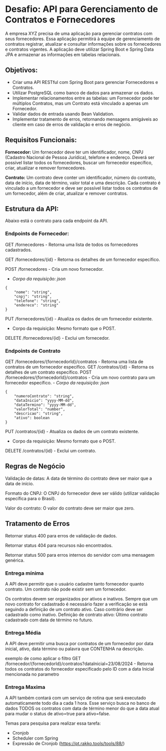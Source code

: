 # Desafio: API para Gerenciamento de Contratos e Fornecedores
A empresa XYZ precisa de uma aplicação para gerenciar contratos com seus fornecedores. Essa aplicação permitirá à equipe de gerenciamento de contratos registrar, atualizar e consultar informações sobre os fornecedores e contratos vigentes. A aplicação deve utilizar Spring Boot e Spring Data JPA e armazenar as informações em tabelas relacionais.


## Objetivos:
-   Criar uma API RESTful com Spring Boot para gerenciar Fornecedores e Contratos.
-   Utilizar PostgreSQL como banco de dados para armazenar os dados. 
- Implementar relacionamentos entre as tabelas: um Fornecedor pode ter múltiplos Contratos, mas um Contrato está vinculado a apenas um Fornecedor. 
- Validar dados de entrada usando Bean Validation. 
- Implementar tratamento de erros, retornando mensagens amigáveis ao cliente em caso de erros de validação e erros de negócio.


## Requisitos Funcionais:
**Fornecedor:**
Um fornecedor deve ter um identificador, nome, CNPJ (Cadastro Nacional de Pessoa Jurídica), telefone e endereço.
Deverá ser possível listar todos os fornecedores, buscar um fornecedor específico, criar, atualizar e remover fornecedores.

**Contrato:**
Um contrato deve conter um identificador, número do contrato, data de início, data de término, valor total e uma descrição.
Cada contrato é vinculado a um fornecedor e deve ser possível listar todos os contratos de um fornecedor, além de criar, atualizar e remover contratos.


## Estrutura da API:
Abaixo está o contrato para cada endpoint da API.


### Endpoints de Fornecedor:

GET /fornecedores - Retorna uma lista de todos os fornecedores cadastrados. 

GET /fornecedores/{id} - Retorna os detalhes de um fornecedor específico. 

POST /fornecedores - Cria um novo fornecedor.

- *Corpo da requisição:*
*json*
```
{
    "nome": "string",
    "cnpj": "string",
    "telefone": "string",
    "endereco": "string"
}
```
PUT /fornecedores/{id} - Atualiza os dados de um fornecedor existente.

- Corpo da requisição: Mesmo formato que o POST.

DELETE /fornecedores/{id} - Exclui um fornecedor.

### Endpoints de Contrato
GET /fornecedores/{fornecedorId}/contratos - Retorna uma lista de contratos de um fornecedor específico.
GET /contratos/{id} - Retorna os detalhes de um contrato específico.
POST /fornecedores/{fornecedorId}/contratos - Cria um novo contrato para um fornecedor específico.
*- Corpo da requisição:*
*json*

```
{
    "numeroContrato": "string",
    "dataInicio": "yyyy-MM-dd",
    "dataTermino": "yyyy-MM-dd",
    "valorTotal": "number",
    "descricao": "string",
    "ativo": boolean
}
```
PUT /contratos/{id} - Atualiza os dados de um contrato existente.
- Corpo da requisição: Mesmo formato que o POST.

DELETE /contratos/{id} - Exclui um contrato.


## Regras de Negócio
Validação de datas: A data de término do contrato deve ser maior que a data de início.

Formato do CNPJ: O CNPJ do fornecedor deve ser válido (utilizar validação específica para o Brasil).

Valor do contrato: O valor do contrato deve ser maior que zero.


## Tratamento de Erros

Retornar status 400 para erros de validação de dados.

Retornar status 404 para recursos não encontrados.

Retornar status 500 para erros internos do servidor com uma mensagem genérica.


### Entrega mínima
A API deve permitir que o usuário cadastre tanto fornecedor quanto contrato. Um contrato não pode existir sem um fornecedor.

Os contratos devem ser organizados por ativos e inativos. Sempre que um novo contrato for cadastrado é necessário fazer a verificação se está seguindo a definição de um contrato ativo. Caso contrário deve ser cadastrado como inativo.
Definição de contrato ativo: Último contrato cadastrado com data de término no futuro.   

### Entrega Média
A API deve permitir uma busca por contratos de um fornecedor por data inicial, ativo, data término ou palavra que CONTENHA na descrição.

exemplo de como aplicar o filtro
GET /fornecedor/{fornecedorId}/contratos?dataInicial=23/08/2024 -  Retorna todos os contratos do fornecedor especificado pelo ID com a data Inicial mencionada no parametro

### Entrega Maxima
A API também contará com um serviço de rotina que será executado automaticamente todo dia a cada 1 hora. Esse serviço busca no banco de dados TODOS os contratos com data de término menor do que a data atual para mudar o status de ativo=true para ativo=false.

Temas para pesquisa para realizar essa tarefa:
- Cronjob
- Scheduler com Spring
- Expressão de Cronjob (https://pt.rakko.tools/tools/88/) 
